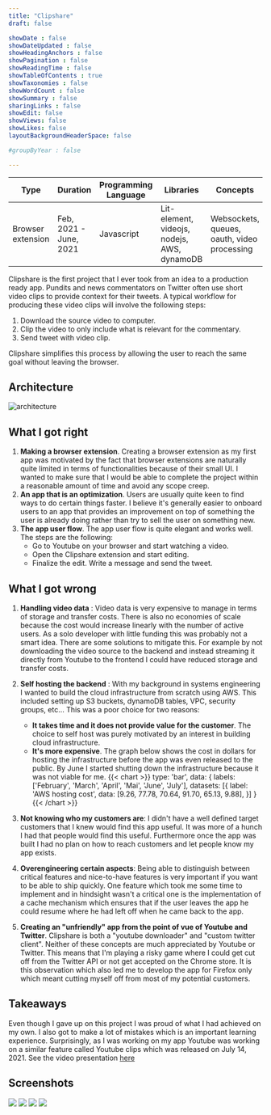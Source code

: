 ```yaml
---
title: "Clipshare"
draft: false

showDate : false
showDateUpdated : false
showHeadingAnchors : false
showPagination : false
showReadingTime : false
showTableOfContents : true
showTaxonomies : false 
showWordCount : false
showSummary : false
sharingLinks : false
showEdit: false
showViews: false
showLikes: false
layoutBackgroundHeaderSpace: false

#groupByYear : false

---
```

<table class="p-4 rounded-md drop-shadow-md dark:bg-blue-900 bg-blue-100">
  <thead>
    <tr>
      <th class="px-4">Type</th>
      <th>Duration</th>
      <th>Programming Language</th>
      <th>Libraries</th>
      <th>Concepts</th>
    </tr>
  </thead>
  <tbody>
    <tr>
      <td class="p-4">Browser extension</td>
      <td>Feb, 2021 - June, 2021</td>
      <td>Javascript</td>
      <td>Lit-element, videojs, nodejs, AWS, dynamoDB</td>
      <td>Websockets, queues, oauth, video processing</td>
    </tr>
  </tbody>
</table>

Clipshare is the first project that I ever took from an idea to a production ready app. Pundits and news commentators
on Twitter often use short video clips to provide context for their tweets. A typical workflow for producing
these video clips will involve the following steps:

1. Download the source video to computer.
2. Clip the video to only include what is relevant for the commentary.
3. Send tweet with video clip.

Clipshare simplifies this process by allowing the user to reach the same goal without leaving the browser.


## Architecture

![architecture](/img/arch-clipshare.png)

## What I got right

1. **Making a browser extension**. Creating a browser extension as my first app was motivated by the fact 
that browser extensions are naturally quite limited in terms of functionalities because of their small UI. 
I wanted to make sure that I would be able to complete the project within a reasonable amount of time and avoid any scope creep.
2. **An app that is an optimization**. Users are usually quite keen to find ways to do certain things faster.
I believe it's generally easier to onboard users to an app that provides an improvement on top of something
the user is already doing rather than try to sell the user on something new.
3. **The app user flow**. The app user flow is quite elegant and works well. The steps are the following:
    -  Go to Youtube on your browser and start watching a video.
    -  Open the Clipshare extension and start editing.
    - Finalize the edit. Write a message and send the tweet.

## What I got wrong

1. **Handling video data** : Video data is very expensive to manage in terms of storage and transfer costs.
There is also no economies of scale because the cost would increase linearly with the number of active users.
As a solo developer with little funding this was probably not a smart idea. There are some solutions to mitigate this.
For example by not downloading the video source to the backend and instead streaming it directly from Youtube to the frontend
I could have reduced storage and transfer costs.  
2. **Self hosting the backend** : With my background in systems engineering I wanted to build the cloud infrastructure
from scratch using AWS. This included setting up S3 buckets, dynamoDB tables, VPC, security groups, etc...
This was a poor choice for two reasons:
    -  **It takes time and it does not provide value for the customer**. The choice to self host was purely motivated 
    by an interest in building cloud infrastructure.
    - **It's more expensive**. The graph below shows the cost in dollars for hosting the infrastructure before the app was
    even released to the public. By June I started shutting down the infrastructure because it was not viable for me.
{{< chart >}}
type: 'bar',
data: {
  labels: ['February', 'March', 'April', 'Mai', 'June', 'July'],
  datasets: [{
    label: 'AWS hosting cost',
    data: [9.26, 77.78, 70.64, 91.70, 65.13, 9.88],
  }]
}
{{< /chart >}}

3. **Not knowing who my customers are**: I didn't have a well defined target customers that I knew would find this app useful.
It was more of a hunch I had that people would find this useful. Furthermore once the app was built I had no plan
on how to reach customers and let people know my app exists.
4. **Overengineering certain aspects**: Being able to distinguish between critical features and nice-to-have features is
very important if you want to be able to ship quickly. One feature which took me some time to implement and in hindsight
wasn't a critical one is the implementation of a cache mechanism which ensures that if the user leaves the app he could 
resume where he had left off when he came back to the app.
5. **Creating an "unfriendly" app from the point of vue of Youtube and Twitter**. Clipshare is both a "youtube downloader" 
and "custom twitter client". Neither of these concepts are much appreciated by Youtube or Twitter.
This means that I'm playing a risky game where I could get cut off from the Twitter API or not get accepted on the Chrome
store. It is this observation which also led me to develop the app for Firefox only which meant cutting myself off 
from most of my potential customers.

## Takeaways

Even though I gave up on this project I was proud of what I had achieved on my own. I also got to make a lot of mistakes 
which is an important learning experience. Surprisingly, as I was working on my app Youtube was working on a similar feature 
called Youtube clips which was released on July 14, 2021. See the video presentation [here](https://www.youtube.com/watch?v=A63imEmP_-I)

## Screenshots
<div class="flex flex-row gap-4 flex-wrap">
  <img class="h-64" src="start_editing.png" />
  <img class="h-64" src="finish_editing.png" />
  <img class="h-64" src="send_tweet.png" />
  <img class="h-64" src="tweet_send.png" />
</div>
